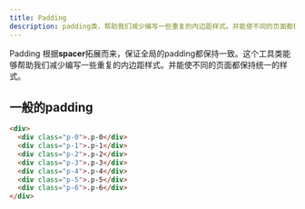 ```yaml
---
title: Padding
description: padding类，帮助我们减少编写一些重复的内边距样式。并能使不同的页面都保持统一的样式
---
```


Padding 根据**spacer**拓展而来，保证全局的padding都保持一致。这个工具类能够帮助我们减少编写一些重复的内边距样式。并能使不同的页面都保持统一的样式。

## 一般的padding

```html
<div>
  <div class="p-0">.p-0</div>
  <div class="p-1">.p-1</div>
  <div class="p-2">.p-2</div>
  <div class="p-3">.p-3</div>
  <div class="p-4">.p-4</div>
  <div class="p-5">.p-5</div>
  <div class="p-6">.p-6</div>
</div>
```